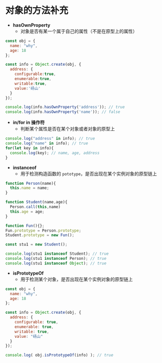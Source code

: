 # 对象的方法补充

* **hasOwnProperty**
  * 对象是否有某一个属于自己的属性（不是在原型上的属性）

```js
const obj = {
  name: "why",
  age: 18
};

const info = Object.create(obj, {
  address: {
    configurable:true,
    enumerable:true,
    writable:true,
    value:'砀山'
  }
});

console.log(info.hasOwnProperty('address')); // true
console.log(info.hasOwnProperty('name')); // false
```

* **in/for in 操作符**
  * 判断某个属性是否在某个对象或者对象的原型上

```js
console.log("address" in info); // true
console.log("name" in info); // true
for(let key in info){
  console.log(key); // name, age, address
}
```

* **instanceof**
  * 用于检测构造函数的 `pototype`，是否出现在某个实例对象的原型链上

```js
function Person(name){
  this.name = name;
}

function Student(name,age){
  Person.call(this,name)
  this.age = age;
}

function Fun(){};
Fun.prototype = Person.prototype;
Student.prototype = new Fun();

const stu1 = new Student();

console.log(stu1 instanceof Student); // true
console.log(stu1 instanceof Person); // true
console.log(stu1 instanceof Object); // true
```

* **isPrototypeOf**
  * 用于检测某个对象，是否出现在某个实例对象的原型链上

```js
const obj = {
  name: "why",
  age: 18
};

const info = Object.create(obj, {
  address: {
    configurable: true,
    enumerable: true,
    writable: true,
    value: "砀山"
  }
});

console.log( obj.isPrototypeOf(info) ); // true
```

